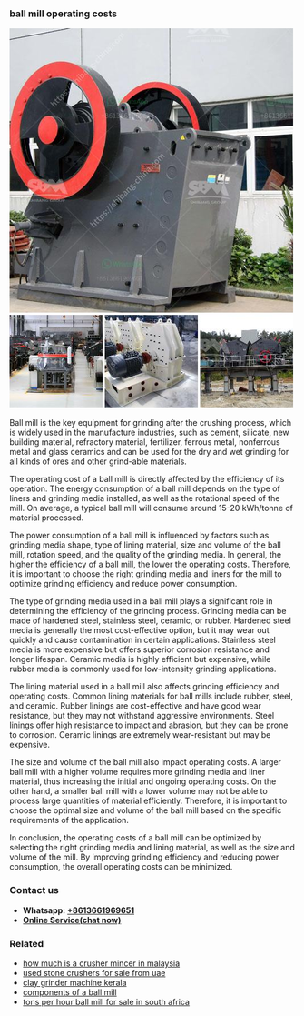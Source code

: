 <h3>ball mill operating costs</h3><img src='1708332463.jpg' alt=''><p>Ball mill is the key equipment for grinding after the crushing process, which is widely used in the manufacture industries, such as cement, silicate, new building material, refractory material, fertilizer, ferrous metal, nonferrous metal and glass ceramics and can be used for the dry and wet grinding for all kinds of ores and other grind-able materials. </p><p>The operating cost of a ball mill is directly affected by the efficiency of its operation. The energy consumption of a ball mill depends on the type of liners and grinding media installed, as well as the rotational speed of the mill. On average, a typical ball mill will consume around 15-20 kWh/tonne of material processed. </p><p>The power consumption of a ball mill is influenced by factors such as grinding media shape, type of lining material, size and volume of the ball mill, rotation speed, and the quality of the grinding media. In general, the higher the efficiency of a ball mill, the lower the operating costs. Therefore, it is important to choose the right grinding media and liners for the mill to optimize grinding efficiency and reduce power consumption.</p><p>The type of grinding media used in a ball mill plays a significant role in determining the efficiency of the grinding process. Grinding media can be made of hardened steel, stainless steel, ceramic, or rubber. Hardened steel media is generally the most cost-effective option, but it may wear out quickly and cause contamination in certain applications. Stainless steel media is more expensive but offers superior corrosion resistance and longer lifespan. Ceramic media is highly efficient but expensive, while rubber media is commonly used for low-intensity grinding applications.</p><p>The lining material used in a ball mill also affects grinding efficiency and operating costs. Common lining materials for ball mills include rubber, steel, and ceramic. Rubber linings are cost-effective and have good wear resistance, but they may not withstand aggressive environments. Steel linings offer high resistance to impact and abrasion, but they can be prone to corrosion. Ceramic linings are extremely wear-resistant but may be expensive.</p><p>The size and volume of the ball mill also impact operating costs. A larger ball mill with a higher volume requires more grinding media and liner material, thus increasing the initial and ongoing operating costs. On the other hand, a smaller ball mill with a lower volume may not be able to process large quantities of material efficiently. Therefore, it is important to choose the optimal size and volume of the ball mill based on the specific requirements of the application.</p><p>In conclusion, the operating costs of a ball mill can be optimized by selecting the right grinding media and lining material, as well as the size and volume of the mill. By improving grinding efficiency and reducing power consumption, the overall operating costs can be minimized.</p><h3>Contact us</h3><ul><li><strong>Whatsapp:&nbsp;<a href="https://wa.me/8613661969651">+8613661969651</a></strong></li><li><a href="https://swt.shibang-china.com/?git&amp;zhl&amp;ball mill operating costs"><strong>Online Service(chat now)</strong></a></li></ul><h3>Related</h3><ul><li><a href='how much is a crusher mincer in malaysia.md'>how much is a crusher mincer in malaysia</a></li><li><a href='used stone crushers for sale from uae.md'>used stone crushers for sale from uae</a></li><li><a href='clay grinder machine kerala.md'>clay grinder machine kerala</a></li><li><a href='components of a ball mill.md'>components of a ball mill</a></li><li><a href='tons per hour ball mill for sale in south africa.md'>tons per hour ball mill for sale in south africa</a></li></ul>